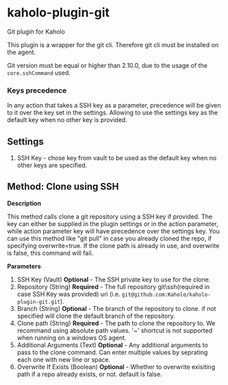 # kaholo-plugin-git
Git plugin for Kaholo

This plugin is a wrapper for the git cli. Therefore git cli must be installed on the agent. 

Git version must be equal or higher than 2.10.0, due to the usage of the `core.sshCommand` used.

### Keys precedence ###
In any action that takes a SSH key as a parameter, precedence will be given to it over the key set in the settings.
Allowing to use the settings key as the default key when no other key is provided.

## Settings ##

1. SSH Key - chose key from vault to be used as the default key when no other keys are specified.


## Method: Clone using SSH

**Description**

This method calls clone a git repository using a SSH key if provided.
The key can either be supplied in the plugin settings or in the action parameter, while action parameter key will have precedence over the settings key.
You can use this method like "git pull" in case you already cloned the repo, if specifying overwrite=true.
If the clone path is already in use, and overwrite is false, this command will fail.

**Parameters**
1. SSH Key (Vault) **Optional** - The SSH private key to use for the clone.
2. Repository (String) **Required** - The full repository git\ssh(required in case SSH Key was provided) uri (i.e. `git@github.com:Kaholo/kaholo-plugin-git.git`).
3. Branch (String) **Optional** - The branch of the repository to clone. if not specified will clone the default branch of the repository.
3. Clone path (String) **Required** - The path to clone the repository to. We recommand using absolute path values. '~' shortcut is not supported when running on a windows OS agent.
4. Additional Arguments (Text) **Optional** - Any additional arguments to pass to the clone command. Can enter multiple values by seprating each one with new line or space.
5. Overwrite If Exists (Boolean) **Optional** - Whether to overwrite exisiting path if a repo already exists, or not. default is false.